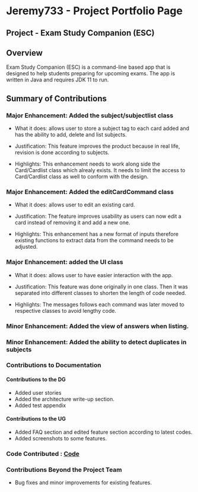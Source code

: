 # Jeremy733 - Project Portfolio Page

## Project - Exam Study Companion (ESC)

## Overview
Exam Study Companion (ESC) is a command-line based app that is designed to help students preparing for upcoming exams. The app is written in Java and requires JDK 11 to run.


## Summary of Contributions
### Major Enhancement: Added the subject/subjectlist class
+ What it does: allows user to store a subject tag to each card added and has the ability to add, delete and list subjects. 

+ Justification: This feature improves the product because in real life, revision is done according to subjects.

+ Highlights: This enhancement needs to work along side the Card/Cardlist class which alrealy exists. It needs to limit the access to Card/Cardlist class as well to conform with the design.

### Major Enhancement: Added the editCardCommand class
+ What it does: allows user to edit an existing card.

+ Justification: The feature improves usability as users can now edit a card instead of removing it and add a new one.

+ Highlights: This enhancement has a new format of inputs therefore existing functions to extract data from the command needs to be adjusted.

### Major Enhancement: added the UI class
+ What it does: allows user to have easier interaction with the app.

+ Justification: This feature was done originally in one class. Then it was separated into different classes to  shorten the length of code needed.

+ Highlights: The messages follows each command was later moved to respective classes to avoid lengthy code.

### Minor Enhancement: Added the view of answers when listing.
### Minor Enhancement: Added the ability to detect duplicates in subjects

### Contributions to Documentation

#### Contributions to the DG
+ Added user stories 
+ Added the architecture write-up section. 
+ Added test appendix

#### Contributions to the UG
+ Added FAQ section and edited feature section according to latest codes. 
+ Added screenshots to some features.

### Code Contributed : <a href="https://nus-cs2113-ay1920s2.github.io/tp-dashboard/#breakdown=true&search=jeremy733&sort=groupTitle&sortWithin=title&since=2020-03-01&timeframe=commit&mergegroup=false&groupSelect=groupByRepos" target="_blank">Code</a>

### Contributions Beyond the Project Team
+ Bug fixes and minor improvements for existing features.
